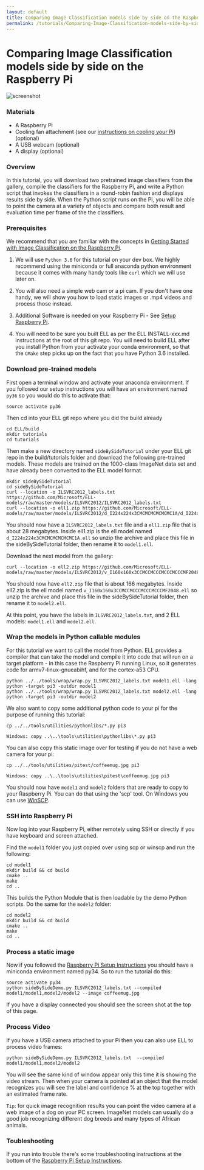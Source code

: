 ```yaml
---
layout: default
title: Comparing Image Classification models side by side on the Raspberry Pi
permalink: /tutorials/Comparing-Image-Classification-models-side-by-side-on-the-Raspberry-Pi/
---
```

# Comparing Image Classification models side by side on the Raspberry Pi

![screenshot](/ELL/tutorials/Comparing-Image-Classification-models-side-by-side-on-the-Raspberry-Pi/Screenshot.jpg)

### Materials

* A Raspberry Pi
* Cooling fan attachment (see our [instructions on cooling your Pi](/ELL/gallery/Raspberry-Pi-3-Fan-Mount)) (optional)
* A USB webcam (optional)
* A display (optional)

### Overview

In this tutorial, you will download two pretrained image classifiers from the gallery, compile the classifiers for the Raspberry Pi, and write a Python script that invokes the classifiers in a round-robin fashion and displays results side by side. When the Python script runs on the Pi, you will be able to point the camera at a variety of objects and compare both result and evaluation time per frame of the the classifiers.

### Prerequisites

We recommend that you are familiar with the concepts in [Getting Started with Image Classification on the Raspberry Pi](/ELL/tutorials/Getting-Started-with-Image-Classification-on-the-Raspberry-Pi/).

1. We will use `Python 3.6` for this tutorial on your dev box.
We highly recommend using the miniconda or full anaconda python environment because it comes with many
handy tools like `curl` which we will use later on.

2. You will also need a simple web cam or a pi cam.  If you don't have one handy, we will show you how to load
static images or .mp4 videos and process those instead.

3. Additional Software is needed on your Raspberry Pi - See [Setup Raspberry Pi](/ELL/tutorials/Setting-Up-your-Raspberry-Pi). 

4. You will need to be sure you built ELL as per the ELL INSTALL-xxx.md instructions at the root of this git repo.  You will need to build ELL after you install Python from your activate your conda environment, so that the `CMake` step picks up on the fact that you have Python 3.6 installed.

### Download pre-trained models

First open a terminal window and activate your anaconda environment.  If you followed our setup instructions you will have
an environment named `py36` so you would do this to activate that:
```
source activate py36
```
Then cd into your ELL git repo where you did the build already
```
cd ELL/build
mkdir tutorials
cd tutorials
```
Then make a new directory named `sideBySideTutorial` under your ELL git repo in the build/tutorials folder and download the following pre-trained models.  These models are trained on the 1000-class ImageNet data set and have already been converted to the ELL model format.  
```
mkdir sideBySideTutorial
cd sideBySideTutorial
curl --location -o ILSVRC2012_labels.txt https://github.com/Microsoft/ELL-models/raw/master/models/ILSVRC2012/ILSVRC2012_labels.txt
curl --location -o ell1.zip https://github.com/Microsoft/ELL-models/raw/master/models/ILSVRC2012/d_I224x224x3CMCMCMCMCMCMC1A/d_I224x224x3CMCMCMCMCMCMC1A.ell.zip
```

You should now have a `ILSVRC2012_labels.txt` file and a `ell1.zip` file that is about 28 megabytes.
Inside ell1.zip is the ell model named `d_I224x224x3CMCMCMCMCMCMC1A.ell` so unzip the archive
and place this file in the sideBySideTutorial folder, then rename it to `model1.ell`.

Download the next model from the gallery:
```
curl --location -o ell2.zip https://github.com/Microsoft/ELL-models/raw/master/models/ILSVRC2012/v_I160x160x3CCMCCMCCCMCCCMCCCMF2048/v_I160x160x3CCMCCMCCCMCCCMCCCMF2048.ell.zip 
```
You should now have `ell2.zip` file that is about 166 megabytes.
Inside ell2.zip is the ell model named `v_I160x160x3CCMCCMCCCMCCCMCCCMF2048.ell` so unzip the archive
and place this file in the sideBySideTutorial folder, then rename it to `model2.ell`.

At this point, you have the labels in `ILSVRC2012_labels.txt`, and 2 ELL models: `model1.ell` and `model2.ell`.

### Wrap the models in Python callable modules

For this tutorial we want to call the model from Python.  ELL provides a compiler that can take the model and compile it into code that will run on a target platform - in this case the Raspberry Pi running Linux, so it generates code for armv7-linux-gnueabihf, and for the cortex-a53 CPU.

````
python ../../tools/wrap/wrap.py ILSVRC2012_labels.txt model1.ell -lang python -target pi3 -outdir model1
python ../../tools/wrap/wrap.py ILSVRC2012_labels.txt model2.ell -lang python -target pi3 -outdir model2
````

We also want to copy some additional python code to your pi for the purpose of running this tutorial:

````
cp ../../tools/utilities/pythonlibs/*.py pi3

Windows: copy ..\..\tools\utilities\pythonlibs\*.py pi3
````
You can also copy this static image over for testing if you do not have a web camera for your pi:

````
cp ../../tools/utilities/pitest/coffeemug.jpg pi3

Windows: copy ..\..\tools\utilities\pitest\coffeemug.jpg pi3
````

You should now have `model1` and `model2` folders that are ready to copy to your Raspberry Pi.  You can do that using the 'scp' tool.  On Windows you can use [WinSCP](https://winscp.net/eng/index.php).

### SSH into Raspberry Pi

Now log into your Raspberry Pi, either remotely using SSH or directly if you have keyboard and screen attached.

Find the `model1` folder you just copied over using scp or winscp and run the following:

````
cd model1
mkdir build && cd build
cmake ..
make
cd ..
````
This builds the Python Module that is then loadable by the demo Python scripts. Do the same for the `model2` folder:

````
cd model2
mkdir build && cd build
cmake ..
make
cd ..
````

### Process a static image 

Now if you followed the [Raspberry Pi Setup Instructions](/ELL/tutorials/Setting-Up-your-Raspberry-Pi) you should have a miniconda
environment named py34.  So to run the tutorial do this:

````
source activate py34
python sideBySideDemo.py ILSVRC2012_labels.txt --compiled model1/model1,model2/model2 --image coffeemug.jpg
````

If you have a display connected you should see the screen shot at the top of this page.


### Process Video

If you have a USB camera attached to your Pi then you can also use ELL to process video frames:

````
python sideBySideDemo.py ILSVRC2012_labels.txt  --compiled model1/model1,model2/model2
````

You will see the same kind of window appear only this time it is showing the video stream.
Then when your camera is pointed at an object that the model recognizes you will see the label and 
confidence % at the top together with an estimated frame rate.

`Tip`: for quick image recognition results you can point the video camera at a web image of a dog 
on your PC screen.  ImageNet models can usually do a good job recognizing  different dog breeds and 
many types of African animals.

### Toubleshooting

If you run into trouble there's some troubleshooting instructions at the bottom of the 
[Raspberry Pi Setup Instructions](/ELL/tutorials/Setting-Up-your-Raspberry-Pi).